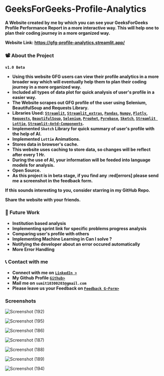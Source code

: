 # GeeksForGeeks-Profile-Analytics
**A Website created by me by which you can see your GeeksForGeeks Profile Performance Report in a more interactive way. This will help one to plan their coding journey in a more organized way.**

**Website Link: https://gfg-profile-analytics.streamlit.app/**

### :film_projector: About the Project
**`v1.0 Beta`**
* **Using this website GFG users can view their profile analytics in a more broader way which will eventually help them to plan their coding journey in a more organized way.**
* **Included all types of data plot for quick analysis of user's profile in a easier way.**
* **The Website scrapes out GFG profile of the user using Selenium, BeautifulSoup and Requests Library.**
* **Libraries Used: [`Streamlit`](https://streamlit.io/), [`Streamlit_extras`](https://extras.streamlit.app/), [`Pandas`](https://pandas.pydata.org/), [`Numpy`](https://numpy.org/), [`Plotly`](https://plotly.com/), [`Requests`](https://requests.readthedocs.io/en/latest/), [`BeautifulSoup`](https://www.crummy.com/software/BeautifulSoup/), [`Selenium`](https://www.selenium.dev/), [`Prophet`](https://facebook.github.io/prophet/), [`Pyrebase`](https://github.com/thisbejim/Pyrebase), [`Sketch`](https://github.com/approximatelabs/sketch), [`Streamlit Lottie`](https://github.com/andfanilo/streamlit-lottie/tree/main), [`Streamlit-Antd-Components`](https://github.com/nicedouble/StreamlitAntdComponents).**
* **Implemented `Sketch` Library for quick summary of user's profile with the help of AI.**
* **Implemented `Lottie` Animations.**
* **Stores data in browser's cache.**
* **This website uses caching to store data, so changes will be reflect after every 1 Hr.**
* **During the use of AI, your information will be feeded into language models for analysis.**
* **Open Source.**
* **As this project is in beta stage, if you find any :red[errors] please send me a screenshot in the feedback form.**

**If this sounds interesting to you, consider starring in my GitHub Repo.**

**Share the website with your friends.**

### 🔮 Future Work

* **Institution based analysis**
* **Implementing sprint link for specific problems progress analysis**                        
* **Comparing user's profile with others**                        
* **Implementing Machine Learning in Can I solve ?**                        
* **Notifying the developer about an error occured automatically**                        
* **More Error Handling**

### 📞 Contact with me

* **Connect with me on [`LinkedIn >`](https://bit.ly/3DyD6cP)** 
* **My Github Profile [`Github>`](https://github.com/sumit10300203)**           
* **Mail me on `sumit10300203@gmail.com`** 
* **Please leave us your Feedback on [`Feedback G-Form>`](https://forms.gle/vzVN6h7FtwCn45hw6)**

### **Screenshots**

![Screenshot (192)](https://github.com/sumit10300203/GeeksForGeeks-Profile-Analytics/assets/66067910/736f030b-0892-4e4c-8857-a4048ba6abd3)

![Screenshot (195)](https://github.com/sumit10300203/GeeksForGeeks-Profile-Analytics/assets/66067910/52c5568c-44b7-4d43-9b23-b0feb2fc8282)

![Screenshot (186)](https://github.com/sumit10300203/GeeksForGeeks-Profile-Analytics/assets/66067910/abdab90f-0d70-4b00-a495-92946482f8c5)

![Screenshot (187)](https://github.com/sumit10300203/GeeksForGeeks-Profile-Analytics/assets/66067910/8af0a44b-d56d-49e5-aa2a-d88feb7f0987)

![Screenshot (188)](https://github.com/sumit10300203/GeeksForGeeks-Profile-Analytics/assets/66067910/e5dd745f-6184-4178-bc65-7541087dde11)

![Screenshot (189)](https://github.com/sumit10300203/GeeksForGeeks-Profile-Analytics/assets/66067910/3cd2bf52-b75a-4886-b2ef-a6b2f68bbd44)

![Screenshot (194)](https://github.com/sumit10300203/GeeksForGeeks-Profile-Analytics/assets/66067910/5ceb48bb-1cc3-4a8d-9896-69eac06527a3)
